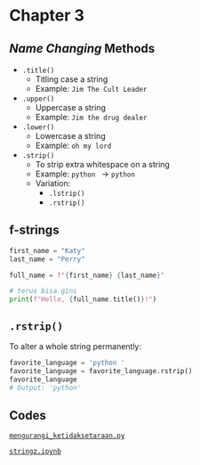 # Chapter 3

## _Name Changing_ Methods

- `.title()`
  - Titling case a string
  - Example: `Jim The Cult Leader`
- `.upper()`
  - Uppercase a string
  - Example: `Jim the drug dealer`
- `.lower()`
  - Lowercase a string
  - Example: `oh my lord`
- `.strip()`
  - To strip extra whitespace on a string
  - Example: ` python  ` -> `python` 
  - Variation:
    - `.lstrip()`
    - `.rstrip()`

## f-strings

```python
first_name = "Katy"
last_name = "Perry"

full_name = f"{first_name} {last_name}"

# terus bisa gini
print(f"Hello, {full_name.title()}!")
```

## `.rstrip()`

To alter a whole string permanently:

```python
favorite_language = 'python '
favorite_language = favorite_language.rstrip()
favorite_language
# Output: 'python'
```

## Codes

[`mengurangi_ketidaksetaraan.py`](mengurangi_ketidaksetaraan.py)

[`stringz.ipynb`](stringz.ipynb)
